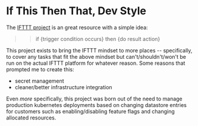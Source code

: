 # If This Then That, Dev Style
The [IFTTT project](https://ifttt.com/) is an great resource with a simple idea:

> > if {trigger condition occurs} then {do result action}

This project exists to bring the IFTTT mindset to more places -- specifically,
to cover any tasks that fit the above mindset but can't/shouldn't/won't be run
on the actual IFTTT platform for whatever reason. Some reasons that prompted me
to create this:
- secret management
- cleaner/better infrastructure integration

Even _more_ specifically, this project was born out of the need to manage
production kubernetes deployments based on changing datastore entries for
customers such as enabling/disabling feature flags and changing allocated
resources.
